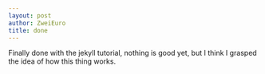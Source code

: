 ```yaml
---
layout: post
author: ZweiEuro
title: done 
---
```


Finally done with the jekyll tutorial, nothing is good yet, but I think I grasped the idea of how this thing works.

